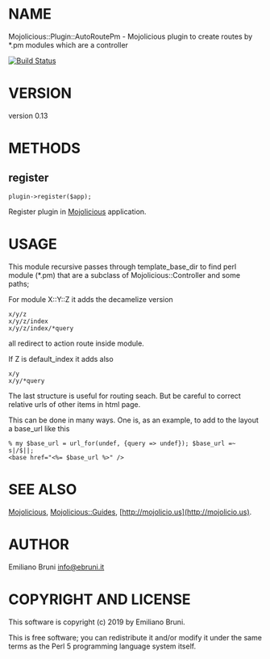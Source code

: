# NAME

Mojolicious::Plugin::AutoRoutePm - Mojolicious plugin to create routes by \*.pm modules which are a controller

[![Build Status](https://travis-ci.com/EmilianoBruni/mojolicious-plugin-autoroutepm.png?branch=master)](https://travis-ci.com/EmilianoBruni/mojolicious-plugin-autoroutepm)

# VERSION

version 0.13

# METHODS

## register

    plugin->register($app);

Register plugin in [Mojolicious](https://metacpan.org/pod/Mojolicious) application.

# USAGE

This module recursive passes through template\_base\_dir to find perl module
(\*.pm) that are a subclass of Mojolicious::Controller and some paths;

For module X::Y::Z it adds the decamelize version

    x/y/z
    x/y/z/index
    x/y/z/index/*query

all redirect to action route inside module.

If Z is default\_index it adds also

    x/y
    x/y/*query

The last structure is useful for routing seach. But be careful to correct
relative urls of other items in html page.

This can be done in many ways. One is, as an example, to add to the layout
a base\_url like this

    % my $base_url = url_for(undef, {query => undef}); $base_url =~ s|/$||;
    <base href="<%= $base_url %>" />

# SEE ALSO

[Mojolicious](https://metacpan.org/pod/Mojolicious), [Mojolicious::Guides](https://metacpan.org/pod/Mojolicious::Guides), [http://mojolicio.us](http://mojolicio.us).

# AUTHOR

Emiliano Bruni <info@ebruni.it>

# COPYRIGHT AND LICENSE

This software is copyright (c) 2019 by Emiliano Bruni.

This is free software; you can redistribute it and/or modify it under
the same terms as the Perl 5 programming language system itself.
